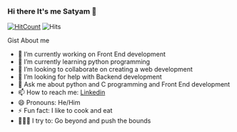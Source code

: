 ### Hi there It's me Satyam 👋

[![HitCount](http://hits.dwyl.com/Satyamkr20/Satyamkr20.svg)](http://hits.dwyl.com/Satyamkr20/Satyamkr20)
<img src="https://hitcounter.pythonanywhere.com/count/tag.svg?url=https%3A%2F%2Fgithub.com%2Fbrentvollebregt%2Fhit-counter" alt="Hits">

Gist About me

- 🔭 I’m currently working on Front End development
- 🌱 I’m currently learning python programming
- 👯 I’m looking to collaborate on creating a web development
- 🤔 I’m looking for help with Backend development
- 💬 Ask me about python and C programming and Front End development
- 📫 How to reach me: [Linkedin](https://www.linkedin.com/in/satyamkumar20/)
- 😄 Pronouns: He/Him
- ⚡ Fun fact: I like to cook and eat
- 👨🏻‍💻   I try to: Go beyond and push the bounds

